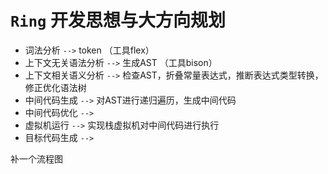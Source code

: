 # ```Ring``` 开发思想与大方向规划

- 词法分析 ```-->``` token （工具flex）
- 上下文无关语法分析 ```-->``` 生成AST （工具bison）
- 上下文相关语义分析 ```-->``` 检查AST，折叠常量表达式，推断表达式类型转换，修正优化语法树
- 中间代码生成 ```-->``` 对AST进行递归遍历，生成中间代码
- 中间代码优化 ```-->``` 
- 虚拟机运行 ```-->``` 实现栈虚拟机对中间代码进行执行
- 目标代码生成 ```-->```



补一个流程图


